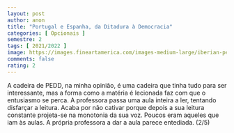 ```yaml
---
layout: post
author: anon
title: "Portugal e Espanha, da Ditadura à Democracia"
categories: [ Opcionais ]
semestre: 2
tags: [ 2021/2022 ]
image: https://images.fineartamerica.com/images-medium-large/iberian-peninsula-satellite-image-planetobserver.jpg
comments: false
rating: 2
---
```


A cadeira de PEDD, na minha opinião, é uma cadeira que tinha tudo para ser interessante, mas a forma como a matéria é lecionada faz com que o entusiasmo se perca. A professora passa uma aula inteira a ler, tentando disfarçar a leitura. Acaba por não cativar porque depois a sua leitura constante projeta-se na monotonia da sua voz. Poucos eram aqueles que iam às aulas. A própria professora a dar a aula parece entediada. (2/5)
